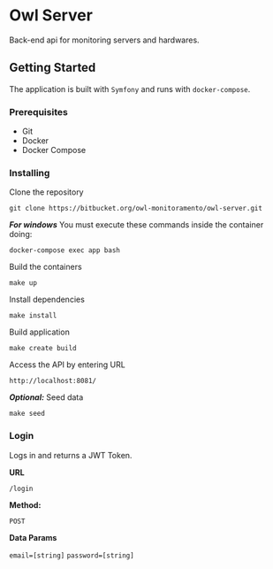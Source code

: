 # Owl Server

Back-end api for monitoring servers and hardwares.

## Getting Started

The application is built with `Symfony` and runs with `docker-compose`.

### Prerequisites

- Git
- Docker
- Docker Compose

### Installing

Clone the repository

```
git clone https://bitbucket.org/owl-monitoramento/owl-server.git
```

***For windows***
You must execute these commands inside the container doing:

```
docker-compose exec app bash
```

Build the containers

```
make up
```

Install dependencies

```
make install
```

Build application

```
make create build
```

Access the API by entering URL

```
http://localhost:8081/
```

***Optional:***
Seed data

```
make seed
```

### Login

Logs in and returns a JWT Token.

**URL**

`/login`

**Method:**

`POST`

**Data Params**

`email=[string]`
`password=[string]`
